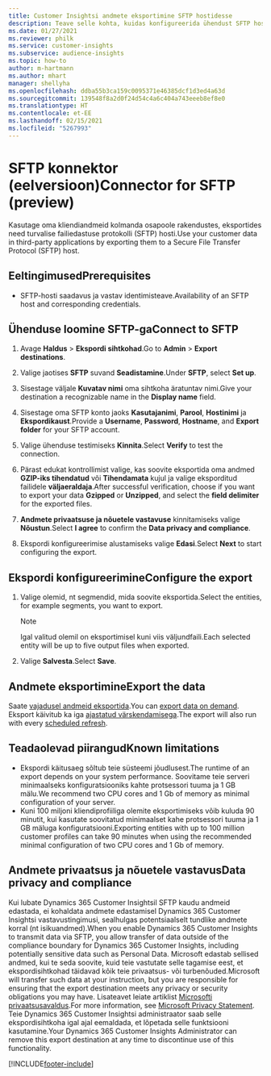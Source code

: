 ```yaml
---
title: Customer Insightsi andmete eksportimine SFTP hostidesse
description: Teave selle kohta, kuidas konfigureerida ühendust SFTP hostiga.
ms.date: 01/27/2021
ms.reviewer: philk
ms.service: customer-insights
ms.subservice: audience-insights
ms.topic: how-to
author: m-hartmann
ms.author: mhart
manager: shellyha
ms.openlocfilehash: ddba55b3ca159c0095371e46385dcf1d3ed4a63d
ms.sourcegitcommit: 139548f8a2d0f24d54c4a6c404a743eeeb8ef8e0
ms.translationtype: HT
ms.contentlocale: et-EE
ms.lasthandoff: 02/15/2021
ms.locfileid: "5267993"
---
```

# <a name="connector-for-sftp-preview"></a><span data-ttu-id="97483-103">SFTP konnektor (eelversioon)</span><span class="sxs-lookup"><span data-stu-id="97483-103">Connector for SFTP (preview)</span></span>

<span data-ttu-id="97483-104">Kasutage oma kliendiandmeid kolmanda osapoole rakendustes, eksportides need turvalise failiedastuse protokolli (SFTP) hosti.</span><span class="sxs-lookup"><span data-stu-id="97483-104">Use your customer data in third-party applications by exporting them to a Secure File Transfer Protocol (SFTP) host.</span></span>

## <a name="prerequisites"></a><span data-ttu-id="97483-105">Eeltingimused</span><span class="sxs-lookup"><span data-stu-id="97483-105">Prerequisites</span></span>

- <span data-ttu-id="97483-106">SFTP-hosti saadavus ja vastav identimisteave.</span><span class="sxs-lookup"><span data-stu-id="97483-106">Availability of an SFTP host and corresponding credentials.</span></span>

## <a name="connect-to-sftp"></a><span data-ttu-id="97483-107">Ühenduse loomine SFTP-ga</span><span class="sxs-lookup"><span data-stu-id="97483-107">Connect to SFTP</span></span>

1. <span data-ttu-id="97483-108">Avage **Haldus** > **Ekspordi sihtkohad**.</span><span class="sxs-lookup"><span data-stu-id="97483-108">Go to **Admin** > **Export destinations**.</span></span>

1. <span data-ttu-id="97483-109">Valige jaotises **SFTP** suvand **Seadistamine**.</span><span class="sxs-lookup"><span data-stu-id="97483-109">Under **SFTP**, select **Set up**.</span></span>

1. <span data-ttu-id="97483-110">Sisestage väljale **Kuvatav nimi** oma sihtkoha äratuntav nimi.</span><span class="sxs-lookup"><span data-stu-id="97483-110">Give your destination a recognizable name in the **Display name** field.</span></span>

1. <span data-ttu-id="97483-111">Sisestage oma SFTP konto jaoks **Kasutajanimi**, **Parool**, **Hostinimi** ja **Ekspordikaust**.</span><span class="sxs-lookup"><span data-stu-id="97483-111">Provide a **Username**, **Password**, **Hostname**, and **Export folder** for your SFTP account.</span></span>

1. <span data-ttu-id="97483-112">Valige ühenduse testimiseks **Kinnita**.</span><span class="sxs-lookup"><span data-stu-id="97483-112">Select **Verify** to test the connection.</span></span>

1. <span data-ttu-id="97483-113">Pärast edukat kontrollimist valige, kas soovite eksportida oma andmed **GZIP-iks tihendatud** või **Tihendamata** kujul ja valige eksporditud failidele **väljaeraldaja**.</span><span class="sxs-lookup"><span data-stu-id="97483-113">After successful verification, choose if you want to export your data **Gzipped** or **Unzipped**, and select the **field delimiter** for the exported files.</span></span>

1. <span data-ttu-id="97483-114">**Andmete privaatsuse ja nõuetele vastavuse** kinnitamiseks valige **Nõustun**.</span><span class="sxs-lookup"><span data-stu-id="97483-114">Select **I agree** to confirm the **Data privacy and compliance**.</span></span>

1. <span data-ttu-id="97483-115">Ekspordi konfigureerimise alustamiseks valige **Edasi**.</span><span class="sxs-lookup"><span data-stu-id="97483-115">Select **Next** to start configuring the export.</span></span>

## <a name="configure-the-export"></a><span data-ttu-id="97483-116">Ekspordi konfigureerimine</span><span class="sxs-lookup"><span data-stu-id="97483-116">Configure the export</span></span>

1. <span data-ttu-id="97483-117">Valige olemid, nt segmendid, mida soovite eksportida.</span><span class="sxs-lookup"><span data-stu-id="97483-117">Select the entities, for example segments, you want to export.</span></span>

   > [!NOTE]
   > <span data-ttu-id="97483-118">Igal valitud olemil on eksportimisel kuni viis väljundfaili.</span><span class="sxs-lookup"><span data-stu-id="97483-118">Each selected entity will be up to five output files when exported.</span></span> 

1. <span data-ttu-id="97483-119">Valige **Salvesta**.</span><span class="sxs-lookup"><span data-stu-id="97483-119">Select **Save**.</span></span>

## <a name="export-the-data"></a><span data-ttu-id="97483-120">Andmete eksportimine</span><span class="sxs-lookup"><span data-stu-id="97483-120">Export the data</span></span>

<span data-ttu-id="97483-121">Saate [vajadusel andmeid eksportida](export-destinations.md).</span><span class="sxs-lookup"><span data-stu-id="97483-121">You can [export data on demand](export-destinations.md).</span></span> <span data-ttu-id="97483-122">Eksport käivitub ka iga [ajastatud värskendamisega](system.md#schedule-tab).</span><span class="sxs-lookup"><span data-stu-id="97483-122">The export will also run with every [scheduled refresh](system.md#schedule-tab).</span></span>

## <a name="known-limitations"></a><span data-ttu-id="97483-123">Teadaolevad piirangud</span><span class="sxs-lookup"><span data-stu-id="97483-123">Known limitations</span></span>

- <span data-ttu-id="97483-124">Ekspordi käitusaeg sõltub teie süsteemi jõudlusest.</span><span class="sxs-lookup"><span data-stu-id="97483-124">The runtime of an export depends on your system performance.</span></span> <span data-ttu-id="97483-125">Soovitame teie serveri minimaalseks konfiguratsiooniks kahte protsessori tuuma ja 1 GB mälu.</span><span class="sxs-lookup"><span data-stu-id="97483-125">We recommend two CPU cores and 1 Gb of memory as minimal configuration of your server.</span></span> 
- <span data-ttu-id="97483-126">Kuni 100 miljoni kliendiprofiiliga olemite eksportimiseks võib kuluda 90 minutit, kui kasutate soovitatud minimaalset kahe protsessori tuuma ja 1 GB mäluga konfiguratsiooni.</span><span class="sxs-lookup"><span data-stu-id="97483-126">Exporting entities with up to 100 million customer profiles can take 90 minutes when using the recommended minimal configuration of two CPU cores and 1 Gb of memory.</span></span> 

## <a name="data-privacy-and-compliance"></a><span data-ttu-id="97483-127">Andmete privaatsus ja nõuetele vastavus</span><span class="sxs-lookup"><span data-stu-id="97483-127">Data privacy and compliance</span></span>

<span data-ttu-id="97483-128">Kui lubate Dynamics 365 Customer Insightsil SFTP kaudu andmeid edastada, ei kohaldata andmete edastamisel Dynamics 365 Customer Insightsi vastavustingimusi, sealhulgas potentsiaalselt tundlike andmete korral (nt isikuandmed).</span><span class="sxs-lookup"><span data-stu-id="97483-128">When you enable Dynamics 365 Customer Insights to transmit data via SFTP, you allow transfer of data outside of the compliance boundary for Dynamics 365 Customer Insights, including potentially sensitive data such as Personal Data.</span></span> <span data-ttu-id="97483-129">Microsoft edastab sellised andmed, kui te seda soovite, kuid teie vastutate selle tagamise eest, et ekspordisihtkohad täidavad kõik teie privaatsus- või turbenõuded.</span><span class="sxs-lookup"><span data-stu-id="97483-129">Microsoft will transfer such data at your instruction, but you are responsible for ensuring that the export destination meets any privacy or security obligations you may have.</span></span> <span data-ttu-id="97483-130">Lisateavet leiate artiklist [Microsofti privaatsusavaldus](https://go.microsoft.com/fwlink/?linkid=396732).</span><span class="sxs-lookup"><span data-stu-id="97483-130">For more information, see [Microsoft Privacy Statement](https://go.microsoft.com/fwlink/?linkid=396732).</span></span>
<span data-ttu-id="97483-131">Teie Dynamics 365 Customer Insightsi administraator saab selle ekspordisihtkoha igal ajal eemaldada, et lõpetada selle funktsiooni kasutamine.</span><span class="sxs-lookup"><span data-stu-id="97483-131">Your Dynamics 365 Customer Insights Administrator can remove this export destination at any time to discontinue use of this functionality.</span></span>


[!INCLUDE[footer-include](../includes/footer-banner.md)]